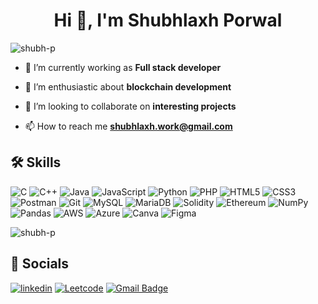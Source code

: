 <h1 align="center">Hi 👋, I'm Shubhlaxh Porwal</h1>
<p align="left"> <img src="https://komarev.com/ghpvc/?username=shubh-p&label=Profile%20views&color=0e75b6&style=flat" alt="shubh-p" /> </p>

- 🔭 I’m currently working as **Full stack developer**

- 🌱 I’m enthusiastic about **blockchain development**

- 👯 I’m looking to collaborate on **interesting projects**
  
- 📫 How to reach me **shubhlaxh.work@gmail.com**

## 🛠 Skills

![C](https://img.shields.io/badge/c-%2300599C.svg?style=for-the-badge&logo=c&logoColor=white)
![C++](https://img.shields.io/badge/C%2B%2B-00599C?style=for-the-badge&logo=c%2B%2B&logoColor=white)
![Java](https://img.shields.io/badge/-java-E34A86?style=for-the-badge&logo=java)
![JavaScript](https://img.shields.io/badge/javascript-%23323330.svg?style=for-the-badge&logo=javascript&logoColor=%23F7DF1E)
![Python](https://img.shields.io/badge/python-3670A0?style=for-the-badge&logo=python&logoColor=ffdd54)
![PHP](https://img.shields.io/badge/PHP-777BB4?style=for-the-badge&logo=php&logoColor=white)
![HTML5](https://img.shields.io/badge/-HTML5-E34F26?style=for-the-badge&logo=html5&logoColor=white)
![CSS3](https://img.shields.io/badge/-CSS3-1572B6?style=for-the-badge&logo=css3)
![Postman](https://img.shields.io/badge/Postman-FF6C37?style=for-the-badge&logo=postman&logoColor=white)
![Git](https://img.shields.io/badge/git-%23F05033.svg?style=for-the-badge&logo=git&logoColor=white)
![MySQL](https://img.shields.io/badge/mysql-%2300f.svg?style=for-the-badge&logo=mysql&logoColor=white)
![MariaDB](https://img.shields.io/badge/MariaDB-003545?style=for-the-badge&logo=mariadb&logoColor=white)
![Solidity](https://img.shields.io/badge/Solidity-%23363636.svg?style=for-the-badge&logo=solidity&logoColor=white)
![Ethereum](https://img.shields.io/badge/Ethereum-3C3C3D?style=for-the-badge&logo=Ethereum&logoColor=white)
![NumPy](https://img.shields.io/badge/numpy-%23013243.svg?style=for-the-badge&logo=numpy&logoColor=white)
![Pandas](https://img.shields.io/badge/pandas-%23150458.svg?style=for-the-badge&logo=pandas&logoColor=white)
![AWS](https://img.shields.io/badge/Amazon_AWS-232F3E?style=for-the-badge&logo=amazon-aws&logoColor=white)
![Azure](https://img.shields.io/badge/Microsoft_Azure-0089D6?style=for-the-badge&logo=microsoft-azure&logoColor=white)
![Canva](https://img.shields.io/badge/Canva-%2300C4CC.svg?&style=for-the-badge&logo=Canva&logoColor=white)
![Figma](https://img.shields.io/badge/Figma-F24E1E?style=for-the-badge&logo=figma&logoColor=white)

<p><img align="center" src="https://github-readme-stats.vercel.app/api/top-langs?username=shubh-p&show_icons=true&locale=en&layout=compact&theme=tokyonight&langs_count=10" alt="shubh-p" /></p>

## 🔗 Socials
[![linkedin](https://img.shields.io/badge/shubhlaxhporwal-0A66C2?style=for-the-badge&logo=linkedin&logoColor=white)](https://www.linkedin.com/in/shubhlaxh-porwal-41aa65166/)
[![Leetcode](https://img.shields.io/badge/-shubhlaxh_porwal-FFA116?style=for-the-badge&logo=LeetCode&logoColor=black)](https://leetcode.com/shubhlaxh_porwal/)
[![Gmail Badge](https://img.shields.io/badge/-shubhlaxh.work@gmail.com-c14438?style=for-the-badge&logo=Gmail&logoColor=white&link=mailto:shubhlaxh.work@gmail.com)](mailto:shubhlaxh.work@gmail.com)

